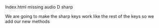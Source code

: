 Index.html missing audio D sharp
<audio id="audioDsharp" style="display: none" >
		<source src="notes/D4sharp.wav" type="audio/wav"/>
</audio>

We are going to make the sharp keys work like the rest of the keys
so we add our new methods 